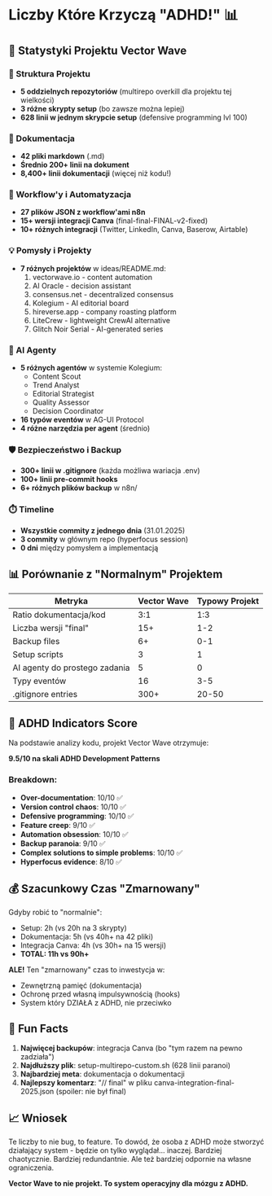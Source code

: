 # Liczby Które Krzyczą "ADHD!" 📊

## 🎯 Statystyki Projektu Vector Wave

### 📁 Struktura Projektu
- **5 oddzielnych repozytoriów** (multirepo overkill dla projektu tej wielkości)
- **3 różne skrypty setup** (bo zawsze można lepiej)
- **628 linii w jednym skrypcie setup** (defensive programming lvl 100)

### 📝 Dokumentacja
- **42 pliki markdown** (.md)
- **Średnio 200+ linii na dokument**
- **8,400+ linii dokumentacji** (więcej niż kodu!)

### 🔄 Workflow'y i Automatyzacja
- **27 plików JSON z workflow'ami n8n**
- **15+ wersji integracji Canva** (final-final-FINAL-v2-fixed)
- **10+ różnych integracji** (Twitter, LinkedIn, Canva, Baserow, Airtable)

### 💡 Pomysły i Projekty
- **7 różnych projektów** w ideas/README.md:
  1. vectorwave.io - content automation
  2. AI Oracle - decision assistant  
  3. consensus.net - decentralized consensus
  4. Kolegium - AI editorial board
  5. hireverse.app - company roasting platform
  6. LiteCrew - lightweight CrewAI alternative
  7. Glitch Noir Serial - AI-generated series

### 🤖 AI Agenty
- **5 różnych agentów** w systemie Kolegium:
  - Content Scout
  - Trend Analyst
  - Editorial Strategist
  - Quality Assessor
  - Decision Coordinator
- **16 typów eventów** w AG-UI Protocol
- **4 różne narzędzia per agent** (średnio)

### 🛡️ Bezpieczeństwo i Backup
- **300+ linii w .gitignore** (każda możliwa wariacja .env)
- **100+ linii pre-commit hooks**
- **6+ różnych plików backup** w n8n/

### ⏱️ Timeline
- **Wszystkie commity z jednego dnia** (31.01.2025)
- **3 commity** w głównym repo (hyperfocus session)
- **0 dni** między pomysłem a implementacją

## 📊 Porównanie z "Normalnym" Projektem

| Metryka | Vector Wave | Typowy Projekt |
|---------|-------------|----------------|
| Ratio dokumentacja/kod | 3:1 | 1:3 |
| Liczba wersji "final" | 15+ | 1-2 |
| Backup files | 6+ | 0-1 |
| Setup scripts | 3 | 1 |
| AI agenty do prostego zadania | 5 | 0 |
| Typy eventów | 16 | 3-5 |
| .gitignore entries | 300+ | 20-50 |

## 🧠 ADHD Indicators Score

Na podstawie analizy kodu, projekt Vector Wave otrzymuje:

**9.5/10 na skali ADHD Development Patterns**

### Breakdown:
- **Over-documentation**: 10/10 ✅
- **Version control chaos**: 10/10 ✅  
- **Defensive programming**: 10/10 ✅
- **Feature creep**: 9/10 ✅
- **Automation obsession**: 10/10 ✅
- **Backup paranoia**: 9/10 ✅
- **Complex solutions to simple problems**: 10/10 ✅
- **Hyperfocus evidence**: 8/10 ✅

## 💰 Szacunkowy Czas "Zmarnowany"

Gdyby robić to "normalnie":
- Setup: 2h (vs 20h na 3 skrypty)
- Dokumentacja: 5h (vs 40h+ na 42 pliki)
- Integracja Canva: 4h (vs 30h+ na 15 wersji)
- **TOTAL: 11h vs 90h+**

**ALE!** Ten "zmarnowany" czas to inwestycja w:
- Zewnętrzną pamięć (dokumentacja)
- Ochronę przed własną impulsywnością (hooks)
- System który DZIAŁA z ADHD, nie przeciwko

## 🎪 Fun Facts

1. **Najwięcej backupów**: integracja Canva (bo "tym razem na pewno zadziała")
2. **Najdłuższy plik**: setup-multirepo-custom.sh (628 linii paranoi)
3. **Najbardziej meta**: dokumentacja o dokumentacji
4. **Najlepszy komentarz**: "// final" w pliku canva-integration-final-2025.json (spoiler: nie był final)

## 📈 Wniosek

Te liczby to nie bug, to feature. To dowód, że osoba z ADHD może stworzyć działający system - będzie on tylko wyglądał... inaczej. Bardziej chaotycznie. Bardziej redundantnie. Ale też bardziej odpornie na własne ograniczenia.

**Vector Wave to nie projekt. To system operacyjny dla mózgu z ADHD.**